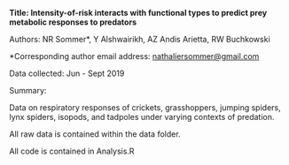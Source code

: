 __Title: Intensity-of-risk interacts with functional types to predict prey metabolic responses to predators__

Authors: NR Sommer*, Y Alshwairikh, AZ Andis Arietta, RW Buchkowski

*Corresponding author email address: nathaliersommer@gmail.com

Data collected: Jun - Sept 2019

Summary:

Data on respiratory responses of crickets, grasshoppers, jumping spiders, lynx spiders, isopods, and tadpoles under varying contexts of predation.

All raw data is contained within the data folder.

All code is contained in Analysis.R
